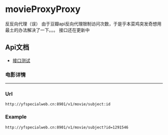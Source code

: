 # movieProxyProxy
反反向代理（误）
由于豆瓣api反向代理限制访问次数，于是乎本菜鸡突发奇想用最土的办法解决了一下。。。
接口还在更新中

## Api文档
- [接口测试](http://yfspecialweb.cn:8901/)

### 电影详情
---
### Url
```
http://yfspecialweb.cn:8901/v1/movie/subject:id
```
### Example
```
http://yfspecialweb.cn:8901/v1/movie/subject?id=1291546
```

